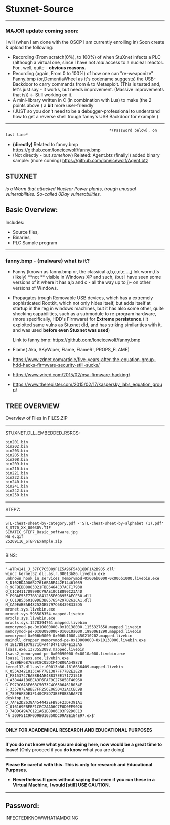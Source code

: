 # Stuxnet-Source
---
### MAJOR update coming soon:
I will (when  I am done with the OSCP I am currently enrolling in)
Soon create & upload the following:
 - Recording (From scratch(0%), to 100%) of when StuXnet infects a PLC (although a virtual one, since I have not *real* access to a nuclear reactor.. For.. well, quite - **obvious reasons.**
 - Recording (again, From 0 to 100%)  of how one can "re-weaponize" Fanny.bmp (or,DementiaWheel as it's codename suggests) the USB-Backdoor to carry commands from & to Metasploit. (This is tested and, let's just say - it works, but needs improvement. (Massive improvements that is)) <- Still working on it.
 - A mini-library written in C (in combination with Lua) to make (the 2 points above ) a **bit** more user-friendly 
 -    (JUST so you don't need to be a debugger-professional to understand how to get a reverse shell trough fanny's USB Backdoor for example.)

---



                                                  *(Password below), on last line*

- **(directly)** Related to fanny.bmp https://github.com/loneicewolf/fanny.bmp
- (Not directly - but *somehow*) Related: Agent.btz (finally!) added binary sample:  (more coming) https://github.com/loneicewolf/Agent.btz

## STUXNET
*is a Worm that attacked Nuclear Power plants, trough unusual vulnerabilities. So-called 0Day vulnerabilities.*

## Basic Overview:

Includes:
- Source files,
- Binaries,
- PLC Sample program

---

### fanny.bmp - (malware) what is it?
- Fanny (known as fanny.bmp or, the classical a,b,c,d,e,...,__j__.lnk worm,(Is (likely) **not ** visible in Windows XP and such, (but I have seen some versions of it where it has a,b and c - all the way up to j)- on other versions of Windows.  

- Propagates trough Removable USB devices, which has a extremely sophisticated Rootkit, which not only hides itself, but adds itself at startup in the reg in windows machines, but it has also some other, quite shocking capabilities, such as a submodule to re-program hardware, (more specifically, HDD's Firmware) for **Extreme persistence.**)
   It exploited same vulns as Stuxnet did, and has striking similarities with it, and was used **before even Stuxnet was used**)
   
   Link to fanny.bmp: https://github.com/loneicewolf/fanny.bmp
  
- Flame( Aka, SKyWiper, Flame, FlameR!, PROPS_FLAME)
- https://www.zdnet.com/article/five-years-after-the-equation-group-hdd-hacks-firmware-security-still-sucks/
- https://www.wired.com/2015/02/nsa-firmware-hacking/
- https://www.theregister.com/2015/02/17/kaspersky_labs_equation_group/

## TREE OVERVIEW  ###
Overview of Files in FILES.ZIP

---


STUXNET.DLL_EMBEDDED_RSRCS:

    bin201.bin
    bin202.bin
    bin203.bin
    bin205.bin
    bin208.bin
    bin209.bin
    bin210.bin
    bin221.bin
    bin222.bin
    bin240.bin
    bin241.bin
    bin242.bin
    bin250.bin

---


STEP7:

---


    STL-cheat-sheet-by-category.pdf -'STL-cheat-sheet-by-alphabet (1).pdf'
    S_ST70_XX_00030V.TIF
    SIMATIC_STEP7_Basic_software.jpg
    HW_e.gif
    25209116_STEP7Example.zip

---


BINS:

---


    '~WTR4141_J_37FC7C5D89F1E5A96F54318DF1A2B905.dll'
    wincc_kernel32.dll.aslr.00013b86.livebin.exe
    unknown_hook_in_services_memorymod-0x006b0000-0x006b1000.livebin.exe
    S_D102BDAD06B27616BABE442E14461059
    R_98FBEBD8883021FBE6464C37ACF17938
    Q_C1CB4117D9998C79AE10C1B890C23A4D
    P_F9BAE53E77B31841235F698955AECE30.dll
    O_CC1DB5360109DE3B857654297D262CA1.dll
    N_CA9EABEAB482524E5797C684398335D5
    mrxnet.sys.livebin.exe
    mrxnet.sys.593503354.mapped.livebin
    mrxcls.sys.livebin.exe
    mrxcls.sys.1278394761.mapped.livebin
    memorymod-pe-0x10000000-0x10138000.1155327658.mapped.livebin
    memorymod-pe-0x00090000-0x0010a000.1990061290.mapped.livebin
    memorymod-0x006b0000-0x006b1000.450210202.mapped.livebin
    maindll_dropper_memorymod-pe-0x10000000-0x10138000.livebin.exe
    M_1E17D81979271CFA44D471430FE123A5
    lsass.exe.1373553098.mapped.livebin
    lsass2_memorymod-pe-0x00090000-0x0010a000.livebin.exe
    lsass1_lsass.exe.livebin.exe
    L_4589EF6876E9C8C05DCF4DB00A54887B
    kernel32.dll.aslr.00013b86.1616636409.mapped.livebin
    K_055A3421813CAF77E1387FF77B2E2E28
    I_F8153747BAE8B4AE48837EE17172151E
    H_A3844A1B6BEA3F6FAF9C276858F40960
    G_F979C6A3E668C5073C4C6506461B034E
    F_335707EABBE7FF256E0650432ACCEC9B
    E_789F6F8DE3F140CF5D73BEF0B8ABAF78
    desktop.ini
    D_7A4E2D2638A454442EFB95F23DF391A1
    C_016169EBEBF1CEC2AAD6C7F0D0EE9026
    B_74DDC49A7C121A61B8D06C03F92D0C13
    'A_30DF51C9F0D9B010350DC09ABE1E4E97.ex$'


---



**ONLY FOR ACADEMICAL RESEARCH AND EDUCATIONAL PURPOSES**


-----------------------------------------

**If you do not know what you are doing here, now would be a great time to leave!**
(Only proceed if you **do know** what you are doing)

---



**Please Be careful with this. This is only for research and Educational Purposes.**
- **Nevertheless It goes without saying that even if you run these in a Virtual Machine, I would [still] USE CAUTION.**

---

## Password:
INFECTEDIKNOWWHATIAMDOING
